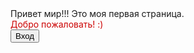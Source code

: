 <html>
<head>
<title>Моя первая страница!</title>
</head>
<body>
Привет мир!!! Это моя первая страница.
<br>
<font color="#CC0000"> Добро пожаловать! :) </font>
<br>
<input type="submit" value="Вход" onclick=" location.href=' registration.html'  ">
</body>
</html>
